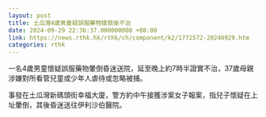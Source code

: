 ```yaml
---
layout: post
title: 土瓜灣4歲男童疑誤服藥物搶救後不治
date: 2024-09-29 22:36:37.000000000 +08:00
link: https://news.rthk.hk/rthk/ch/component/k2/1772572-20240929.htm
categories: rthk
---
```


一名4歲男童懷疑誤服藥物暈倒昏迷送院，延至晚上約7時半證實不治，37歲母親涉嫌對所看管兒童或少年人虐待或忽略被捕。

事發在土瓜灣新碼頭街幸福大廈，警方約中午接獲涉案女子報案，指兒子懷疑在上址暈倒，其後昏迷送往伊利沙伯醫院。
